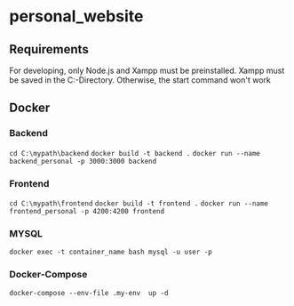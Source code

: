 # personal_website

## Requirements
For developing, only Node.js and Xampp must be preinstalled.
Xampp must be saved in the C:\-Directory. Otherwise, the start command won't work

## Docker
### Backend
`cd C:\mypath\backend`
`docker build -t backend .`
`docker run --name backend_personal -p 3000:3000 backend`

### Frontend
`cd C:\mypath\frontend`
`docker build -t frontend .`
`docker run --name frontend_personal -p 4200:4200 frontend`

### MYSQL
`
docker exec -t container_name bash
mysql -u user -p
`

### Docker-Compose
`docker-compose --env-file .my-env  up -d`
